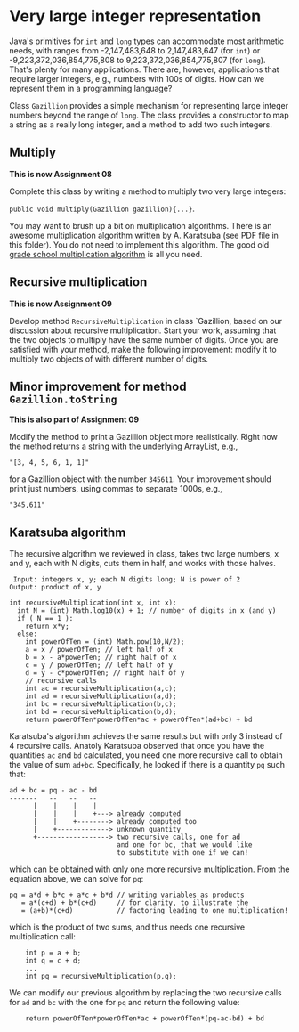 # Very large integer representation
 
 Java's primitives for `int` and `long` types can accommodate most arithmetic needs, with ranges from -2,147,483,648 to 2,147,483,647 (for `int`) or -9,223,372,036,854,775,808 to 9,223,372,036,854,775,807 (for `long`). That's plenty for many applications. There are, however, applications that require larger integers, e.g., numbers with 100s of digits. How can we represent them in a programming language?
 
Class `Gazillion` provides a simple mechanism for representing large integer numbers beyond the range of `long`. The class provides a constructor to map a string as a really long integer, and a method to add two such integers.

## Multiply
**This is now Assignment 08**

Complete this class by writing a method to multiply two very large integers:


`public void multiply(Gazillion gazillion){...}`.

You may want to brush up a bit on multiplication algorithms. There is an awesome multiplication algorithm written by A. Karatsuba (see PDF file in this folder). You do not need to implement this algorithm. The good old [grade school multiplication algorithm](https://en.wikipedia.org/wiki/Multiplication_algorithm#Long_multiplication) is all you need.

## Recursive multiplication

**This is now Assignment 09**

Develop method `RecursiveMultiplication` in class `Gazillion, based on our discussion about recursive multiplication. Start your work, assuming that the two objects to multiply have the same number of digits. Once you are satisfied with your method, make the following improvement: modify it to multiply two objects of with different number of digits.

## Minor improvement for method `Gazillion.toString` 

**This is also part of Assignment 09**

Modify the method to print a Gazillion object more realistically. Right now the method returns a string with the underlying ArrayList, e.g.,

`"[3, 4, 5, 6, 1, 1]"`

for a Gazillion object with the number `345611`. Your improvement should print just numbers, using commas to separate 1000s, e.g.,

`"345,611"`

## Karatsuba algorithm 

The recursive algorithm we reviewed in class, takes two large numbers, x and y, each with N digits, cuts them in half, and works with those halves.

```
 Input: integers x, y; each N digits long; N is power of 2
Output: product of x, y

int recursiveMultiplication(int x, int x):
  int N = (int) Math.log10(x) + 1; // number of digits in x (and y)
  if ( N == 1 ):
    return x*y;
  else:
    int powerOfTen = (int) Math.pow(10,N/2);
    a = x / powerOfTen; // left half of x
    b = x - a*powerTen; // right half of x
    c = y / powerOfTen; // left half of y
    d = y - c*powerOfTen; // right half of y
    // recursive calls
    int ac = recursiveMultiplication(a,c);
    int ad = recursiveMultiplication(a,d);
    int bc = recursiveMultiplication(b,c);
    int bd = recursiveMultiplication(b,d);
    return powerOfTen*powerOfTen*ac + powerOfTen*(ad+bc) + bd 
```

Karatsuba's algorithm achieves the same results but with only 3 instead of 4 recursive calls. Anatoly Karatsuba observed that once you have the quantities `ac` and `bd` calculated, you need one more recursive call to obtain the value of sum `ad+bc`. Specifically, he looked if there is a quantity `pq` such that: 
```
ad + bc = pq - ac - bd
-------   --   --   --
      |    |    |    |
      |    |    |    +---> already computed
      |    |    +--------> already computed too
      |    +-------------> unknown quantity
      +------------------> two recursive calls, one for ad
                           and one for bc, that we would like
                           to substitute with one if we can!
```
which can be obtained with only one more recursive multiplication. From the equation above, we can solve for `pq`:

```
pq = a*d + b*c + a*c + b*d // writing variables as products 
   = a*(c+d) + b*(c+d)     // for clarity, to illustrate the
   = (a+b)*(c+d)           // factoring leading to one multiplication!
```
which is the product of two sums, and thus needs one recursive multiplication call:

```
    int p = a + b;
    int q = c + d;
    ...
    int pq = recursiveMultiplication(p,q);
```

We can modify our previous algorithm by replacing the two recursive calls for `ad` and `bc` with the one for `pq` and return the following value:

```
    return powerOfTen*powerOfTen*ac + powerOfTen*(pq-ac-bd) + bd 
```